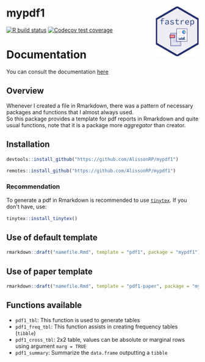 # mypdf1 <img src='man/figures/fig/Rep.png' align="right" height="130" /></a>

[![R build
status](https://github.com/tidyverse/ggplot2/workflows/R-CMD-check/badge.svg)](https://github.com/AlissonRP/mypdf1/actions)
[![Codecov 
test coverage](https://codecov.io/gh/AlissonRP/mypdf1/branch/main/graph/badge.svg)](https://app.codecov.io/gh/AlissonRP/mypdf1?branch=main)



# Documentation

You can consult the documentation [here](https://alissonrp.github.io/mypdf1/)


## Overview
Whenever I created a file in Rmarkdown, there was a pattern of necessary packages and functions that I almost always used.  
So this package provides a template for pdf reports in Rmarkdown and quite usual functions, note that it is a package more *aggregator* than creator.   

## Installation
```r
devtools::install_github("https://github.com/AlissonRP/mypdf1")
```

```r
remotes::install_github("https://github.com/AlissonRP/mypdf1")
```
### Recommendation
To generate a pdf in Rmarkdown is recommended to use [`tinytex`](https://cran.r-project.org/package=tinytex). If you don't have, use:

```r
tinytex::install_tinytex()
```

## Use of default template
```r
rmarkdown::draft("namefile.Rmd", template = "pdf1", package = "mypdf1")
```
## Use of paper template

```r
rmarkdown::draft("namefile.Rmd", template = "pdf1-paper", package = "mypdf1", create_dir = FALSE)
```

## Functions available
* `pdf1_tbl`: This function is used to generate tables
* `pdf1_freq_tbl`: This function assists in creating frequency tables (`tibble`) 
* `pdf1_cross_tbl`: 2x2 table, values can be absolute or marginal rows using argument `marg = TRUE`
* `pdf1_summary`: Summarize the `data.frame` outputting a `tibble`
